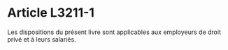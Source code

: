 # Article L3211-1

Les dispositions du présent livre sont applicables aux employeurs de droit privé et à leurs salariés.